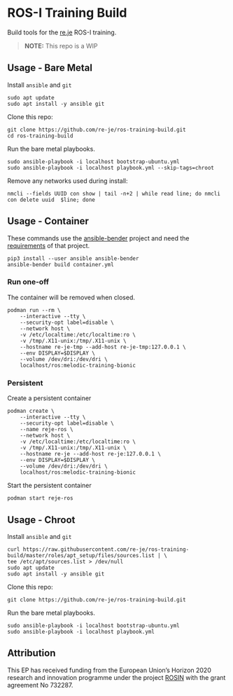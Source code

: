 # ROS-I Training Build

Build tools for the [re.je](https://re.je) ROS-I training.

> **NOTE:** This repo is a WIP

## Usage - Bare Metal

Install `ansible` and `git`

    sudo apt update
    sudo apt install -y ansible git

Clone this repo:

    git clone https://github.com/re-je/ros-training-build.git
    cd ros-training-build

Run the bare metal playbooks.

    sudo ansible-playbook -i localhost bootstrap-ubuntu.yml
    sudo ansible-playbook -i localhost playbook.yml --skip-tags=chroot

Remove any networks used during install:

    nmcli --fields UUID con show | tail -n+2 | while read line; do nmcli con delete uuid  $line; done

## Usage - Container

These commands use the
[ansible-bender](https://github.com/ansible-community/ansible-bender) project
and need the
[requirements](https://github.com/ansible-community/ansible-bender#requirements-host)
of that project.

    pip3 install --user ansible ansible-bender
    ansible-bender build container.yml

### Run one-off

The container will be removed when closed.

    podman run --rm \
        --interactive --tty \
        --security-opt label=disable \
        --network host \
        -v /etc/localtime:/etc/localtime:ro \
        -v /tmp/.X11-unix:/tmp/.X11-unix \
        --hostname re-je-tmp --add-host re-je-tmp:127.0.0.1 \
        --env DISPLAY=$DISPLAY \
        --volume /dev/dri:/dev/dri \
        localhost/ros:melodic-training-bionic

### Persistent

Create a persistent container

    podman create \
        --interactive --tty \
        --security-opt label=disable \
        --name reje-ros \
        --network host \
        -v /etc/localtime:/etc/localtime:ro \
        -v /tmp/.X11-unix:/tmp/.X11-unix \
        --hostname re-je --add-host re-je:127.0.0.1 \
        --env DISPLAY=$DISPLAY \
        --volume /dev/dri:/dev/dri \
        localhost/ros:melodic-training-bionic

Start the persistent container

    podman start reje-ros

## Usage - Chroot

Install `ansible` and `git`

    curl https://raw.githubusercontent.com/re-je/ros-training-build/master/roles/apt_setup/files/sources.list | \
    tee /etc/apt/sources.list > /dev/null
    sudo apt update
    sudo apt install -y ansible git

Clone this repo:

    git clone https://github.com/re-je/ros-training-build.git

Run the bare metal playbooks.

    sudo ansible-playbook -i localhost bootstrap-ubuntu.yml
    sudo ansible-playbook -i localhost playbook.yml

## Attribution

This EP has received funding from the European Union’s Horizon 2020 research and
innovation programme under the project [ROSIN](http://rosin-project.eu/) with
the grant agreement No 732287.
